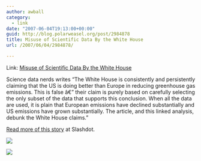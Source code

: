 ```yaml
---
author: awball
category:
  - link
date: "2007-06-04T19:13:00+00:00"
guid: http://blog.polarweasel.org/post/2984878
title: Misuse of Scientific Data By the White House
url: /2007/06/04/2984878/

---
```

Link: [Misuse of Scientific Data By the White House](http://rss.slashdot.org/~r/Slashdot/slashdot/~3/122200271/article.pl)

Science data nerds writes “The White House is consistently and persistently claiming that the US is doing better than Europe in reducing greenhouse gas emissions. This is false â€” their claim is purely based on carefully selecting the only subset of the data that supports this conclusion. When all the data are used, it is plain that European emissions have declined substantially and US emissions have grown substantially. The article, and this linked analysis, debunk the White House claims.”

[Read more of this story](http://politics.slashdot.org/article.pl?sid=07/06/04/220220&from=rss) at Slashdot.

[![](http://rss.slashdot.org/~a/Slashdot/slashdot?i=EEi7pY)](http://rss.slashdot.org/~a/Slashdot/slashdot?a=EEi7pY)

![](http://rss.slashdot.org/~r/Slashdot/slashdot/~4/122200271)
